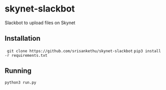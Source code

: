 # skynet-slackbot

Slackbot to upload files on Skynet

## Installation

`` git clone https://github.com/srisankethu/skynet-slackbot``
``pip3 install -r requirements.txt``

## Running

``python3 run.py``